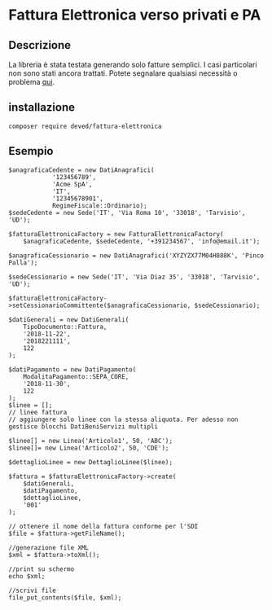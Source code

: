 # Fattura Elettronica verso privati e PA

## Descrizione
La libreria è stata testata generando solo fatture semplici. 
I casi particolari non sono stati ancora trattati. 
Potete segnalare qualsiasi necessità o problema 
[qui](https://github.com/deved-it/fattura-elettronica/issues/new).

## installazione

    composer require deved/fattura-elettronica

## Esempio

    $anagraficaCedente = new DatiAnagrafici(
                '123456789',
                'Acme SpA',
                'IT',
                '12345678901',
                RegimeFiscale::Ordinario);
    $sedeCedente = new Sede('IT', 'Via Roma 10', '33018', 'Tarvisio', 'UD');

    $fatturaElettronicaFactory = new FatturaElettronicaFactory(
        $anagraficaCedente, $sedeCedente, '+391234567', 'info@email.it');

    $anagraficaCessionario = new DatiAnagrafici('XYZYZX77M04H888K', 'Pinco Palla');

    $sedeCessionario = new Sede('IT', 'Via Diaz 35', '33018', 'Tarvisio', 'UD');

    $fatturaElettronicaFactory->setCessionarioCommittente($anagraficaCessionario, $sedeCessionario);

    $datiGenerali = new DatiGenerali(
        TipoDocumento::Fattura,
        '2018-11-22',
        '2018221111',
        122
    );

    $datiPagamento = new DatiPagamento(
        ModalitaPagamento::SEPA_CORE,
        '2018-11-30',
        122
    );
    $linee = [];
    // linee fattura
    // aggiungere solo linee con la stessa aliquota. Per adesso non gestisce blocchi DatiBeniServizi multipli

    $linee[] = new Linea('Articolo1', 50, 'ABC');
    $linee[]= new Linea('Articolo2', 50, 'CDE');

    $dettaglioLinee = new DettaglioLinee($linee);

    $fattura = $fatturaElettronicaFactory->create(
        $datiGenerali,
        $datiPagamento,
        $dettaglioLinee,
        '001'
    );

    // ottenere il nome della fattura conforme per l'SDI
    $file = $fattura->getFileName();
    
    //generazione file XML 
    $xml = $fattura->toXml();
    
    //print su schermo
    echo $xml;
    
    //scrivi file
    file_put_contents($file, $xml);

